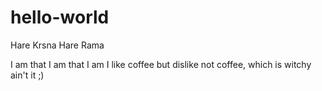# hello-world
Hare Krsna Hare Rama

I am that I am that I am 
I like coffee but dislike not coffee, which is witchy ain't it ;)
